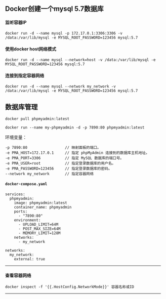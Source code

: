 ## Docker创建一个mysql 5.7数据库

#### 监听容器IP
```
docker run -d --name mysql -p 172.17.0.1:3306:3306 -v /data:/var/lib/mysql -e MYSQL_ROOT_PASSWORD=123456 mysql:5.7
```

#### 使用docker host网络模式
```
docker run -d --name mysql --network=host -v /data:/var/lib/mysql -e MYSQL_ROOT_PASSWORD=123456 mysql:5.7
```


#### 连接到指定容器网络
```
docker run -d --name mysql --network my_network -v /data:/var/lib/mysql -e MYSQL_ROOT_PASSWORD=123456 mysql:5.7
```

## 数据库管理

```
docker pull phpmyadmin:latest
```

```
docker run --name my-phpmyadmin -d -p 7890:80 phpmyadmin:latest
```

环境变量：
```
-p 7890:80                 // 映射面板的端口。
-e PMA_HOST=172.17.0.1     // 指定 phpMyAdmin 连接到的数据库主机地址。
-e PMA_PORT=3306           // 指定 MySQL 数据库的端口号。
-e PMA_USER=root           // 指定登录数据库的用户名。
-e PMA_PASSWORD=123456     // 指定登录数据库的密码。
--network my_network       // 指定容器网络
```

#### `docker-compose.yaml`
```
services:
  phpmyadmin:
    image: phpmyadmin:latest
    container_name: phpmyadmin
    ports:
      - "7890:80"
    environment:
      - UPLOAD_LIMIT=64M
      - POST_MAX_SIZE=64M
      - MEMORY_LIMIT=128M
    networks:
      - my_network

networks:
  my_network:
    external: true
```


---

#### 查看容器网络
```
docker inspect -f '{{.HostConfig.NetworkMode}}' 容器名称或ID
```



---

